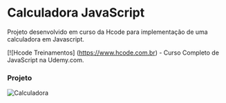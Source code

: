 # Calculadora JavaScript

Projeto desenvolvido em curso da Hcode para implementação de uma calculadora em Javascript.

[![Hcode Treinamentos] (https://www.hcode.com.br) -  Curso Completo de JavaScript na Udemy.com.

### Projeto
![Calculadora](https://firebasestorage.googleapis.com/v0/b/hcode-com-br.appspot.com/o/calculadora-hcode.jpg?alt=media&token=5406aa3f-b965-401c-9b4e-654609c78b33)
